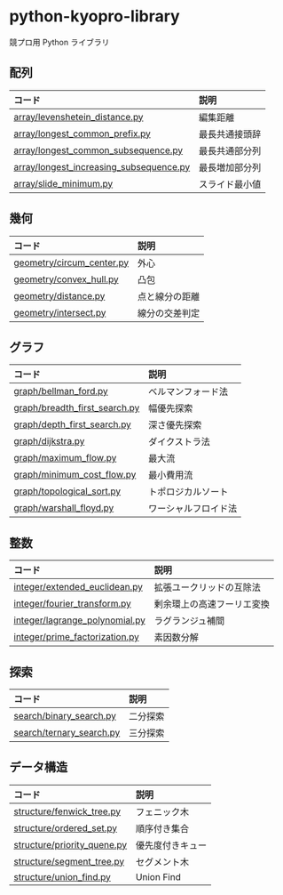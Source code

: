 # python-kyopro-library

競プロ用 Python ライブラリ

## 配列

| コード                       | 説明   |
| :--------------------------- | :----- |
| [array/levenshetein_distance.py](array/levenshetein_distance.py)   | 編集距離 |
| [array/longest_common_prefix.py](array/longest_common_prefix.py)   | 最長共通接頭辞 |
| [array/longest_common_subsequence.py](array/longest_common_subsequence.py)   | 最長共通部分列 |
| [array/longest_increasing_subsequence.py](array/longest_increasing_subsequence.py)   | 最長増加部分列 |
| [array/slide_minimum.py](array/slide_minimum.py)   | スライド最小値 |

## 幾何

| コード                       | 説明         |
| :--------------------------- | :----------- |
| [geometry/circum_center.py](geometry/circum_center.py) | 外心   |
| [geometry/convex_hull.py](geometry/convex_hull.py) | 凸包   |
| [geometry/distance.py](geometry/distance.py) | 点と線分の距離 |
| [geometry/intersect.py](geometry/intersect.py) | 線分の交差判定 |

## グラフ

| コード                       | 説明         |
| :--------------------------- | :----------- |
| [graph/bellman_ford.py](graph/bellman_ford.py) | ベルマンフォード法  |
| [graph/breadth_first_search.py](graph/breadth_first_search.py) | 幅優先探索   |
| [graph/depth_first_search.py](graph/depth_first_search.py) | 深さ優先探索 |
| [graph/dijkstra.py](graph/dijkstra.py) | ダイクストラ法  |
| [graph/maximum_flow.py](graph/maximum_flow.py) | 最大流 |
| [graph/minimum_cost_flow.py](graph/minimum_cost_flow.py) | 最小費用流 |
| [graph/topological_sort.py](graph/topological_sort.py) | トポロジカルソート |
| [graph/warshall_floyd.py](graph/warshall_floyd.py) | ワーシャルフロイド法 |

## 整数

| コード                                       | 説明                     |
| :------------------------------------------ | :---------------------- |
| [integer/extended_euclidean.py](integer/extended_euclidean.py)| 拡張ユークリッドの互除法 |
| [integer/fourier_transform.py](integer/fourier_transform.py) | 剰余環上の高速フーリエ変換 |
| [integer/lagrange_polynomial.py](integer/lagrange_polynomial.py) | ラグランジュ補間 |
| [integer/prime_factorization.py](integer/prime_factorization.py) | 素因数分解 |

## 探索

| コード                       | 説明   |
| :--------------------------- | :----- |
| [search/binary_search.py](search/binary_search.py)   | 二分探索  |
| [search/ternary_search.py](search/ternary_search.py)   | 三分探索  |

## データ構造

| コード                                             | 説明         |
| :------------------------------------------------- | :----------- |
| [structure/fenwick_tree.py](structure/fenwick_tree.py)       | フェニック木 |
| [structure/ordered_set.py](structure/ordered_set.py)       | 順序付き集合 |
| [structure/priority_quene.py](structure/priority_quene.py)       | 優先度付きキュー |
| [structure/segment_tree.py](structure/segment_tree.py)       | セグメント木 |
| [structure/union_find.py](structure/union_find.py) | Union Find   |
